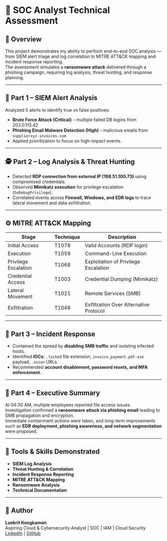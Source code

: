 # 🧩 SOC Analyst Technical Assessment

## 📘 Overview
This project demonstrates my ability to perform end-to-end SOC analysis — from SIEM alert triage and log correlation to MITRE ATT&CK mapping and incident response reporting.  
The assessment simulates a **ransomware attack** delivered through a phishing campaign, requiring log analysis, threat hunting, and response planning.

---

## 🧠 Part 1 – SIEM Alert Analysis
Analyzed 5 alerts to identify true vs false positives:
- **Brute Force Attack (Critical)** – multiple failed DB logins from 203.0.113.42  
- **Phishing Email Malware Detection (High)** – malicious emails from `supplierxyz-invoices.com`  
- Applied prioritization to focus on high-impact events.

---

## 🕵️ Part 2 – Log Analysis & Threat Hunting
- Detected **RDP connection from external IP (198.51.100.73)** using compromised credentials.  
- Observed **Mimikatz execution** for privilege escalation (`SeDebugPrivilege`).  
- Correlated events across **Firewall, Windows, and EDR logs** to trace lateral movement and data exfiltration.

---

## ⚙️ MITRE ATT&CK Mapping

| Stage | Technique | Description |
|--------|------------|-------------|
| Initial Access | T1078 | Valid Accounts (RDP login) |
| Execution | T1059 | Command-Line Execution |
| Privilege Escalation | T1068 | Exploitation of Privilege Escalation |
| Credential Access | T1003 | Credential Dumping (Mimikatz) |
| Lateral Movement | T1021 | Remote Services (SMB) |
| Exfiltration | T1048 | Exfiltration Over Alternative Protocol |

---

## 🚨 Part 3 – Incident Response
- Contained the spread by **disabling SMB traffic** and isolating infected hosts.  
- Identified **IOCs:** `.locked` file extension, `invoice_payment.pdf.exe` payload, `.onion` URLs.  
- Recommended **account disablement, password resets, and MFA enforcement.**

---

## 🧾 Part 4 – Executive Summary
At 04:30 AM, multiple employees reported file access issues.  
Investigation confirmed a **ransomware attack via phishing email** leading to SMB propagation and encryption.  
Immediate containment actions were taken, and long-term improvements such as **EDR deployment, phishing awareness, and network segmentation** were proposed.

---

## 🧩 Tools & Skills Demonstrated
- **SIEM Log Analysis**
- **Threat Hunting & Correlation**
- **Incident Response Reporting**
- **MITRE ATT&CK Mapping**
- **Ransomware Analysis**
- **Technical Documentation**

---

## 👤 Author
**Luekrit Kongkamon**  
Aspiring Cloud & Cybersecurity Analyst | SOC | IAM | Cloud Security  
[LinkedIn](https://linkedin.com/in/luekritkongkamon) | [GitHub](https://github.com/luekrit)
